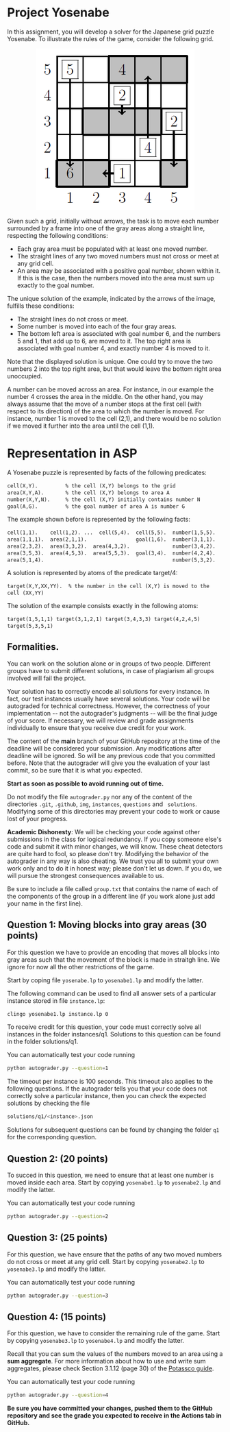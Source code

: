# Project Yosenabe

In this assignment, you will develop a solver for the Japanese grid puzzle Yosenabe. To illustrate the rules of the game, consider the following grid.
<p align="center">
  <img src="img/yosenabe.png">
</p>
Given such a grid, initially without arrows, the task is to move each number surrounded by a frame into one of the gray areas along a straight line, respecting the following conditions:
<ul>
  <li> Each gray area must be populated with at least one moved number.</li>
  <li> The straight lines of any two moved numbers must not cross or meet at any grid cell.</li>
  <li> An area may be associated with a positive goal number, shown within it. If this is the case, then the numbers moved into the area must sum up exactly to the goal number.</li>
</ul>
The unique solution of the example, indicated by the arrows of the image, fulfills these conditions:
<ul>
  <li> The straight lines do not cross or meet.</li>
  <li> Some number is moved into each of the four gray areas.</li>
  <li> The bottom left area is associated with goal number 6, and the numbers 5 and 1, that add up to 6, are moved to it. The top right area is associated with goal number 4, and exactly number 4 is moved to it.</li>
</ul>
<p>
Note that the displayed solution is unique. One could try to move the two numbers 2 into the top right area, but that would leave the bottom right area unoccupied.
</p>
<p>
A number can be moved across an area. For instance, in our example the number 4 crosses the area in the middle. On the other hand, you may always assume that the move of a number stops at the first cell (with respect to its direction) of the area to which the number is moved. For instance, number 1 is moved to the cell (2,1), and there would be no solution if we moved it further into the area until the cell (1,1).
</p>
<!--
<p>
You can play the game <a href="https://www.nikoli.co.jp/en/puzzles/yosenabe/">here</a>. It is fun and it will help you to get used to the rules.
</p>
-->

# Representation in ASP

A Yosenabe puzzle is represented by facts of the following predicates:
```
cell(X,Y).         % the cell (X,Y) belongs to the grid
area(X,Y,A).       % the cell (X,Y) belongs to area A
number(X,Y,N).     % the cell (X,Y) initially contains number N
goal(A,G).         % the goal number of area A is number G
```
The example shown before is represented by the following facts:
```
cell(1,1).    cell(1,2). ...  cell(5,4).  cell(5,5).  number(1,5,5).
area(1,1,1).  area(2,1,1).                goal(1,6).  number(3,1,1).
area(2,3,2).  area(3,3,2).  area(4,3,2).              number(3,4,2).
area(3,5,3).  area(4,5,3).  area(5,5,3).  goal(3,4).  number(4,2,4).
area(5,1,4).                                          number(5,3,2).
```
A solution is represented by atoms of the predicate target/4:
```
target(X,Y,XX,YY).  % the number in the cell (X,Y) is moved to the cell (XX,YY)
```
The solution of the example consists exactly in the following atoms:
```
target(1,5,1,1) target(3,1,2,1) target(3,4,3,3) target(4,2,4,5) target(5,3,5,1)
```

## Formalities.
You can work on the solution alone or in groups of two people. Different groups have to submit different solutions, in case of plagiarism all groups involved will fail the project.

Your solution has to correctly encode all solutions for every instance. In fact, our test instances usually have several solutions. Your code will be autograded for technical correctness. However, the correctness of your implementation -- not the autograder's judgments -- will be the final judge of your score. If necessary, we will review and grade assignments individually to ensure that you receive due credit for your work.

The content of the **main** branch of your GitHub repository at the time of the deadline will be considered your submission. Any modifications after deadline will be ignored. So will be any previous code that you committed before. Note that the autograder will give you the evaluation of your last commit, so be sure that it is what you expected.

**Start as soon as possible to avoid running out of time.**

Do not modify the file ```autograder.py``` nor any of the content of the directories ```.git```, ```.github```, ```img```, ```instances```, ```questions``` and ``` solutions```. Modifying some of this directories may prevent your code to work or cause lost of your progress. 

**Academic Dishonesty**: We will be checking your code against other submissions in the class for logical redundancy. If you copy someone else's code and submit it with minor changes, we will know. These cheat detectors are quite hard to fool, so please don't try. Modifying the behavior of the autograder in any way is also cheating. We trust you all to submit your own work only and to do it in honest way; please don't let us down. If you do, we will pursue the strongest consequences available to us.

Be sure to include a file called ```group.txt``` that contains the name of each of the components of the group in a different line (if you work alone just add your name in the first line).

## Question 1: Moving blocks into gray areas (30 points)

For this question we have to provide an encoding that moves all blocks into gray areas such that the movement of the block is made in straitgh line. We ignore for now all the other restrictions of the game.

Start by coping file ```yosenabe.lp``` to ```yosenabe1.lp``` and modify the latter.

The following command can be used to find all answer sets of a particular instance stored in file ```instance.lp```:
```sh
clingo yosenabe1.lp instance.lp 0
```
To receive credit for this question, your code must correctly solve all instances in the folder instances/q1. Solutions to this question can be found in the folder solutions/q1.

You can automatically test your code running
```sh
python autograder.py --question=1
```
The timeout per instance is 100 seconds. This timeout also applies to the following questions.
If the autograder tells you that your code does not correctly solve a particular instance, then you can check the expected solutions by checking the file
```sh
solutions/q1/<instance>.json
```
Solutions for subsequent questions can be found by changing the folder ```q1``` for the corresponding question.

## Question 2: (20 points)

To succed in this question, we need to ensure that at least one number is moved inside each area. Start by copying ```yosenabe1.lp``` to ```yosenabe2.lp``` and modify the latter.

You can automatically test your code running
```sh
python autograder.py --question=2
```

## Question 3: (25 points)

For this question, we have ensure that the paths of any two moved numbers do not cross or meet at any grid cell. Start by copying ```yosenabe2.lp``` to ```yosenabe3.lp``` and modify the latter.

You can automatically test your code running
```sh
python autograder.py --question=3
```

## Question 4: (15 points)

For this question, we have to consider the remaining rule of the game.  Start by copying ```yosenabe3.lp``` to ```yosenabe4.lp``` and modify the latter.

Recall that you can sum the values of the numbers moved to an area using a **sum aggregate**. For more information about how to use and write sum aggregates, please check Section 3.1.12 (page 30) of the [Potassco guide](https://github.com/potassco/guide/releases/tag/v2.2.0).

You can automatically test your code running
```sh
python autograder.py --question=4
```

**Be sure you have committed your changes, pushed them to the GitHub repository and see the grade you expected to receive in the Actions tab in GitHub.**
